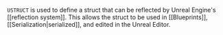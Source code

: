 `USTRUCT` is used to define a struct that can be reflected by Unreal Engine's [[reflection system]]. This allows the struct to be used in [[Blueprints]], [[Serialization|serialized]], and edited in the Unreal Editor.